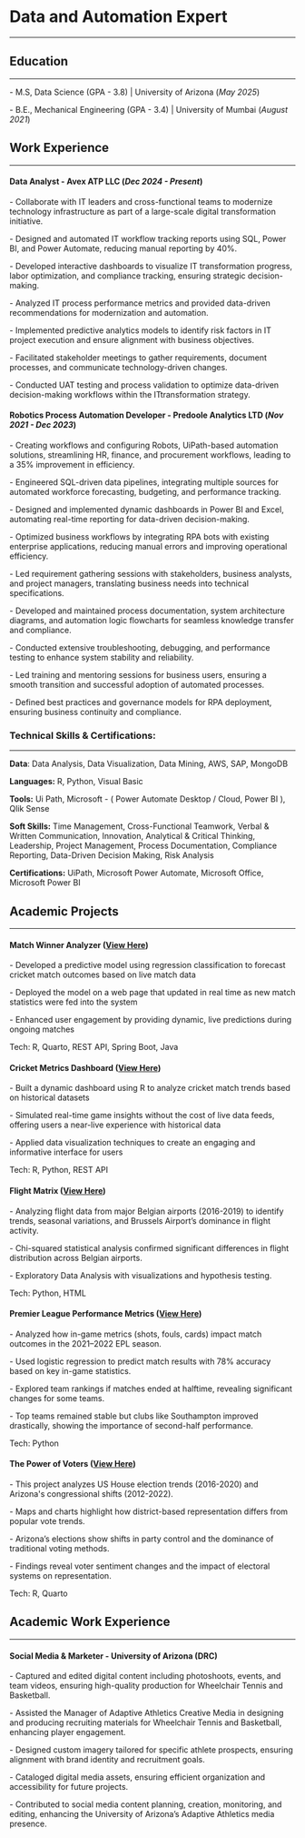 # **Data and Automation Expert**

------------------------------------------------------------------------

## **Education**

------------------------------------------------------------------------

\- M.S, Data Science (GPA - 3.8) \| University of Arizona (*May 2025*)

\- B.E., Mechanical Engineering (GPA - 3.4) \| University of Mumbai (*August 2021*)

## Work Experience

------------------------------------------------------------------------

#### **Data Analyst - Avex ATP LLC (*Dec 2024 - Present*)**

\- Collaborate with IT leaders and cross-functional teams to modernize technology infrastructure as part of a large-scale digital transformation initiative.

\- Designed and automated IT workflow tracking reports using SQL, Power BI, and Power Automate, reducing manual reporting by 40%.

\- Developed interactive dashboards to visualize IT transformation progress, labor optimization, and compliance tracking, ensuring strategic decision-making.

\- Analyzed IT process performance metrics and provided data-driven recommendations for modernization and automation.

\- Implemented predictive analytics models to identify risk factors in IT project execution and ensure alignment with business objectives.

\- Facilitated stakeholder meetings to gather requirements, document processes, and communicate technology-driven changes.

\- Conducted UAT testing and process validation to optimize data-driven decision-making workflows within the ITtransformation strategy.

#### **Robotics Process Automation Developer - Predoole Analytics LTD (*Nov 2021 - Dec 2023*)**

\- Creating workflows and configuring Robots, UiPath-based automation solutions, streamlining HR, finance, and procurement workflows, leading to a 35% improvement in efficiency.

\- Engineered SQL-driven data pipelines, integrating multiple sources for automated workforce forecasting, budgeting, and performance tracking.

\- Designed and implemented dynamic dashboards in Power BI and Excel, automating real-time reporting for data-driven decision-making.

\- Optimized business workflows by integrating RPA bots with existing enterprise applications, reducing manual errors and improving operational efficiency.

\- Led requirement gathering sessions with stakeholders, business analysts, and project managers, translating business needs into technical specifications.

\- Developed and maintained process documentation, system architecture diagrams, and automation logic flowcharts for seamless knowledge transfer and compliance.

\- Conducted extensive troubleshooting, debugging, and performance testing to enhance system stability and reliability.

\- Led training and mentoring sessions for business users, ensuring a smooth transition and successful adoption of automated processes.

\- Defined best practices and governance models for RPA deployment, ensuring business continuity and compliance.

### **Technical Skills & Certifications:**

------------------------------------------------------------------------

**Data**: Data Analysis, Data Visualization, Data Mining, AWS, SAP, MongoDB

**Languages:** R, Python, Visual Basic

**Tools:** Ui Path, Microsoft - ( Power Automate Desktop / Cloud, Power BI ), Qlik Sense

**Soft Skills:** Time Management, Cross-Functional Teamwork, Verbal & Written Communication, Innovation, Analytical & Critical Thinking, Leadership, Project Management, Process Documentation, Compliance Reporting, Data-Driven Decision Making, Risk Analysis

**Certifications:** UiPath, Microsoft Power Automate, Microsoft Office, Microsoft Power BI

## Academic Projects

------------------------------------------------------------------------

#### Match Winner Analyzer ([View Here](https://info523-s24.github.io/project-final-DaakuDataSingh/))

\- Developed a predictive model using regression classification to forecast cricket match outcomes based on live match data

\- Deployed the model on a web page that updated in real time as new match statistics were fed into the system

\- Enhanced user engagement by providing dynamic, live predictions during ongoing matches

Tech: R, Quarto, REST API, Spring Boot, Java

#### **Cricket Metrics Dashboard (**[View Here](https://info-526-s24.github.io/project-final-PlotWizards/))

\- Built a dynamic dashboard using R to analyze cricket match trends based on historical datasets

\- Simulated real-time game insights without the cost of live data feeds, offering users a near-live experience with historical data

\- Applied data visualization techniques to create an engaging and informative interface for users

Tech: R, Python, REST API

#### **Flight Matrix (**[View Here](https://info-511-f24.github.io/final-project-LeanMeanLearningMachines/))

\- Analyzing flight data from major Belgian airports (2016-2019) to identify trends, seasonal variations, and Brussels Airport’s dominance in flight activity.

\- Chi-squared statistical analysis confirmed significant differences in flight distribution across Belgian airports.

\- Exploratory Data Analysis with visualizations and hypothesis testing.

Tech: Python, HTML

#### **Premier League Performance Metrics (**[View Here](https://info523-s24.github.io/project-01-TAAAG-team/))

\- Analyzed how in-game metrics (shots, fouls, cards) impact match outcomes in the 2021–2022 EPL season.

\- Used logistic regression to predict match results with 78% accuracy based on key in-game statistics.

\- Explored team rankings if matches ended at halftime, revealing significant changes for some teams.

\- Top teams remained stable but clubs like Southampton improved drastically, showing the importance of second-half performance.

Tech: Python

#### **The Power of Voters (**[View Here](https://info-526-s24.github.io/project-01-The-Power-of-the-Voters/))

\- This project analyzes US House election trends (2016-2020) and Arizona's congressional shifts (2012-2022).

\- Maps and charts highlight how district-based representation differs from popular vote trends.

\- Arizona’s elections show shifts in party control and the dominance of traditional voting methods.

\- Findings reveal voter sentiment changes and the impact of electoral systems on representation.

Tech: R, Quarto

## Academic Work Experience

------------------------------------------------------------------------

#### **Social Media & Marketer - University of Arizona (DRC)**

- Captured and edited digital content including photoshoots, events, and team videos, ensuring high-quality production for Wheelchair Tennis and Basketball.

- Assisted the Manager of Adaptive Athletics Creative Media in designing and producing recruiting materials for Wheelchair Tennis and Basketball, enhancing player engagement.

- Designed custom imagery tailored for specific athlete prospects, ensuring alignment with brand identity and recruitment goals.

\- Cataloged digital media assets, ensuring efficient organization and accessibility for future projects.

- Contributed to social media content planning, creation, monitoring, and editing, enhancing the University of Arizona’s Adaptive Athletics media presence.